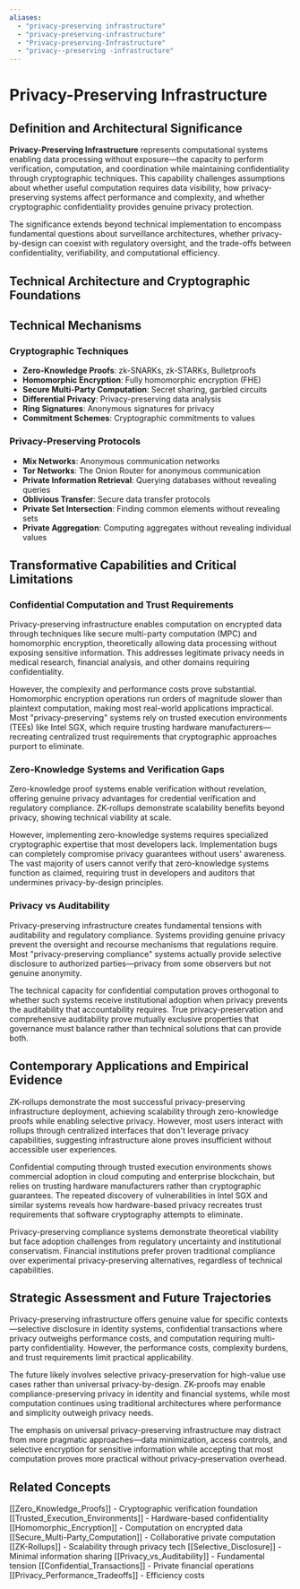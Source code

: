 ```yaml
---
aliases:
  - "privacy-preserving infrastructure"
  - "privacy-preserving-infrastructure"
  - "Privacy-preserving-Infrastructure"
  - "privacy--preserving -infrastructure"
---
```


# Privacy-Preserving Infrastructure

## Definition and Architectural Significance

**Privacy-Preserving Infrastructure** represents computational systems enabling data processing without exposure—the capacity to perform verification, computation, and coordination while maintaining confidentiality through cryptographic techniques. This capability challenges assumptions about whether useful computation requires data visibility, how privacy-preserving systems affect performance and complexity, and whether cryptographic confidentiality provides genuine privacy protection.

The significance extends beyond technical implementation to encompass fundamental questions about surveillance architectures, whether privacy-by-design can coexist with regulatory oversight, and the trade-offs between confidentiality, verifiability, and computational efficiency.

## Technical Architecture and Cryptographic Foundations

## Technical Mechanisms

### Cryptographic Techniques
- **Zero-Knowledge Proofs**: zk-SNARKs, zk-STARKs, Bulletproofs
- **Homomorphic Encryption**: Fully homomorphic encryption (FHE)
- **Secure Multi-Party Computation**: Secret sharing, garbled circuits
- **Differential Privacy**: Privacy-preserving data analysis
- **Ring Signatures**: Anonymous signatures for privacy
- **Commitment Schemes**: Cryptographic commitments to values

### Privacy-Preserving Protocols
- **Mix Networks**: Anonymous communication networks
- **Tor Networks**: The Onion Router for anonymous communication
- **Private Information Retrieval**: Querying databases without revealing queries
- **Oblivious Transfer**: Secure data transfer protocols
- **Private Set Intersection**: Finding common elements without revealing sets
- **Private Aggregation**: Computing aggregates without revealing individual values

## Transformative Capabilities and Critical Limitations

### Confidential Computation and Trust Requirements

Privacy-preserving infrastructure enables computation on encrypted data through techniques like secure multi-party computation (MPC) and homomorphic encryption, theoretically allowing data processing without exposing sensitive information. This addresses legitimate privacy needs in medical research, financial analysis, and other domains requiring confidentiality.

However, the complexity and performance costs prove substantial. Homomorphic encryption operations run orders of magnitude slower than plaintext computation, making most real-world applications impractical. Most "privacy-preserving" systems rely on trusted execution environments (TEEs) like Intel SGX, which require trusting hardware manufacturers—recreating centralized trust requirements that cryptographic approaches purport to eliminate.

### Zero-Knowledge Systems and Verification Gaps

Zero-knowledge proof systems enable verification without revelation, offering genuine privacy advantages for credential verification and regulatory compliance. ZK-rollups demonstrate scalability benefits beyond privacy, showing technical viability at scale.

However, implementing zero-knowledge systems requires specialized cryptographic expertise that most developers lack. Implementation bugs can completely compromise privacy guarantees without users' awareness. The vast majority of users cannot verify that zero-knowledge systems function as claimed, requiring trust in developers and auditors that undermines privacy-by-design principles.

### Privacy vs Auditability

Privacy-preserving infrastructure creates fundamental tensions with auditability and regulatory compliance. Systems providing genuine privacy prevent the oversight and recourse mechanisms that regulations require. Most "privacy-preserving compliance" systems actually provide selective disclosure to authorized parties—privacy from some observers but not genuine anonymity.

The technical capacity for confidential computation proves orthogonal to whether such systems receive institutional adoption when privacy prevents the auditability that accountability requires. True privacy-preservation and comprehensive auditability prove mutually exclusive properties that governance must balance rather than technical solutions that can provide both.

## Contemporary Applications and Empirical Evidence

ZK-rollups demonstrate the most successful privacy-preserving infrastructure deployment, achieving scalability through zero-knowledge proofs while enabling selective privacy. However, most users interact with rollups through centralized interfaces that don't leverage privacy capabilities, suggesting infrastructure alone proves insufficient without accessible user experiences.

Confidential computing through trusted execution environments shows commercial adoption in cloud computing and enterprise blockchain, but relies on trusting hardware manufacturers rather than cryptographic guarantees. The repeated discovery of vulnerabilities in Intel SGX and similar systems reveals how hardware-based privacy recreates trust requirements that software cryptography attempts to eliminate.

Privacy-preserving compliance systems demonstrate theoretical viability but face adoption challenges from regulatory uncertainty and institutional conservatism. Financial institutions prefer proven traditional compliance over experimental privacy-preserving alternatives, regardless of technical capabilities.

## Strategic Assessment and Future Trajectories

Privacy-preserving infrastructure offers genuine value for specific contexts—selective disclosure in identity systems, confidential transactions where privacy outweighs performance costs, and computation requiring multi-party confidentiality. However, the performance costs, complexity burdens, and trust requirements limit practical applicability.

The future likely involves selective privacy-preservation for high-value use cases rather than universal privacy-by-design. ZK-proofs may enable compliance-preserving privacy in identity and financial systems, while most computation continues using traditional architectures where performance and simplicity outweigh privacy needs.

The emphasis on universal privacy-preserving infrastructure may distract from more pragmatic approaches—data minimization, access controls, and selective encryption for sensitive information while accepting that most computation proves more practical without privacy-preservation overhead.

## Related Concepts

[[Zero_Knowledge_Proofs]] - Cryptographic verification foundation
[[Trusted_Execution_Environments]] - Hardware-based confidentiality
[[Homomorphic_Encryption]] - Computation on encrypted data
[[Secure_Multi-Party_Computation]] - Collaborative private computation
[[ZK-Rollups]] - Scalability through privacy tech
[[Selective_Disclosure]] - Minimal information sharing
[[Privacy_vs_Auditability]] - Fundamental tension
[[Confidential_Transactions]] - Private financial operations
[[Privacy_Performance_Tradeoffs]] - Efficiency costs